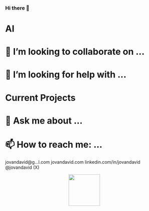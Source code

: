 ### Hi there 👋
# AI

# 👯 I’m looking to collaborate on ...

# 🤔 I’m looking for help with ...

# Current Projects

# 💬 Ask me about ...

# 📫 How to reach me: ...
jovandavid@g...l.com
jovandavid.com
linkedin.com/in/jovandavid
@jovandavid (X)

<div id="header" align="center">
  <img src="https://drive.google.com/file/d/1Fz8VVAP9QTC_IYHD5s3pYNhRMAahLfkw/view?usp=sharing" width="100"/>
</div>

<!--
**jovandavid/jovandavid** is a ✨ _special_ ✨ repository because its `README.md` (this file) appears on your GitHub profile.

Here are some ideas to get you started:

- 🔭 I’m currently working on ...
- 🌱 I’m currently learning ...
- 👯 I’m looking to collaborate on ...
- 🤔 I’m looking for help with ...
- 💬 Ask me about ...
- 📫 How to reach me: ...
- 😄 Pronouns: ...
- ⚡ Fun fact: ...
-->

